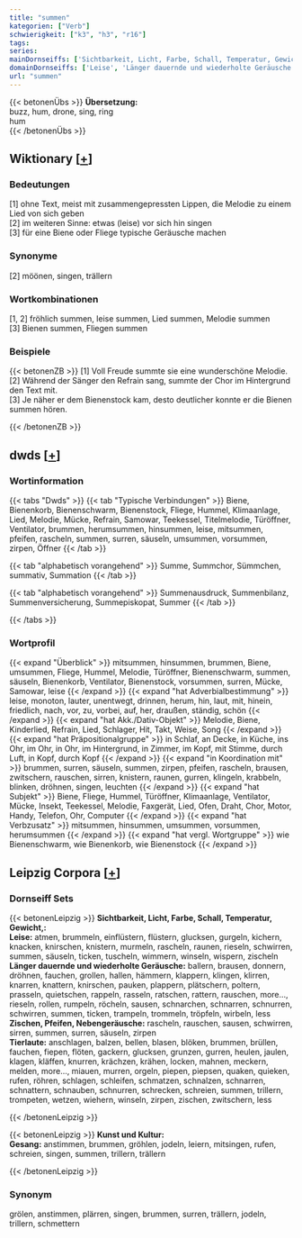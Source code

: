 ```yaml
---
title: "summen"
kategorien: ["Verb"]
schwierigkeit: ["k3", "h3", "r16"]
tags:
series:
mainDornseiffs: ['Sichtbarkeit, Licht, Farbe, Schall, Temperatur, Gewicht,', 'Kunst und Kultur']
domainDornseiffs: ['Leise', 'Länger dauernde und wiederholte Geräusche', 'Zischen, Pfeifen, Nebengeräusche', 'Tierlaute', 'Gesang']
url: "summen"
---
```


{{< betonenÜbs >}}
**Übersetzung:**  
buzz, hum, drone, sing, ring  
hum  
{{< /betonenÜbs >}}

## Wiktionary [[+](https://de.wiktionary.org/wiki/summen)]

### Bedeutungen
[1] ohne Text, meist mit zusammengepressten Lippen, die Melodie zu einem Lied von sich geben  
[2] im weiteren Sinne: etwas (leise) vor sich hin singen  
[3] für eine Biene oder Fliege typische Geräusche machen  

### Synonyme
[2] möönen, singen, trällern  

### Wortkombinationen
[1, 2] fröhlich summen, leise summen, Lied summen, Melodie summen  
[3] Bienen summen, Fliegen summen  

### Beispiele
{{< betonenZB >}}
[1] Voll Freude summte sie eine wunderschöne Melodie.  
[2] Während der Sänger den Refrain sang, summte der Chor im Hintergrund den Text mit.  
[3] Je näher er dem Bienenstock kam, desto deutlicher konnte er die Bienen summen hören.  

{{< /betonenZB >}}


## dwds [[+](https://www.dwds.de/wb/summen)]

### Wortinformation
{{< tabs "Dwds" >}}
{{< tab "Typische Verbindungen" >}}
Biene, Bienenkorb, Bienenschwarm, Bienenstock, Fliege, Hummel, Klimaanlage, Lied, Melodie, Mücke, Refrain, Samowar, Teekessel, Titelmelodie, Türöffner, Ventilator, brummen, herumsummen, hinsummen, leise, mitsummen, pfeifen, rascheln, summen, surren, säuseln, umsummen, vorsummen, zirpen, Öffner
{{< /tab >}}

{{< tab "alphabetisch vorangehend" >}}
Summe, Summchor, Sümmchen, summativ, Summation
{{< /tab >}}

{{< tab "alphabetisch vorangehend" >}}
Summenausdruck, Summenbilanz, Summenversicherung, Summepiskopat, Summer
{{< /tab >}}

{{< /tabs >}}

### Wortprofil
{{< expand "Überblick" >}} mitsummen, hinsummen, brummen, Biene, umsummen, Fliege, Hummel, Melodie, Türöffner, Bienenschwarm, summen, säuseln, Bienenkorb, Ventilator, Bienenstock, vorsummen, surren, Mücke, Samowar, leise {{< /expand >}}
{{< expand "hat Adverbialbestimmung" >}} leise, monoton, lauter, unentwegt, drinnen, herum, hin, laut, mit, hinein, friedlich, nach, vor, zu, vorbei, auf, her, draußen, ständig, schön {{< /expand >}}
{{< expand "hat Akk./Dativ-Objekt" >}} Melodie, Biene, Kinderlied, Refrain, Lied, Schlager, Hit, Takt, Weise, Song {{< /expand >}}
{{< expand "hat Präpositionalgruppe" >}} in Schlaf, an Decke, in Küche, ins Ohr, im Ohr, in Ohr, im Hintergrund, in Zimmer, im Kopf, mit Stimme, durch Luft, in Kopf, durch Kopf {{< /expand >}}
{{< expand "in Koordination mit" >}} brummen, surren, säuseln, summen, zirpen, pfeifen, rascheln, brausen, zwitschern, rauschen, sirren, knistern, raunen, gurren, klingeln, krabbeln, blinken, dröhnen, singen, leuchten {{< /expand >}}
{{< expand "hat Subjekt" >}} Biene, Fliege, Hummel, Türöffner, Klimaanlage, Ventilator, Mücke, Insekt, Teekessel, Melodie, Faxgerät, Lied, Ofen, Draht, Chor, Motor, Handy, Telefon, Ohr, Computer {{< /expand >}}
{{< expand "hat Verbzusatz" >}} mitsummen, hinsummen, umsummen, vorsummen, herumsummen {{< /expand >}}
{{< expand "hat vergl. Wortgruppe" >}} wie Bienenschwarm, wie Bienenkorb, wie Bienenstock {{< /expand >}}

## Leipzig Corpora [[+](https://corpora.uni-leipzig.de/en/res?word=summen&corpusId=deu_newscrawl-public_2018)]

### Dornseiff Sets
{{< betonenLeipzig >}}
**Sichtbarkeit, Licht, Farbe, Schall, Temperatur, Gewicht,:**  
**Leise:** atmen, brummeln, einflüstern, flüstern, glucksen, gurgeln, kichern, knacken, knirschen, knistern, murmeln, rascheln, raunen, rieseln, schwirren, summen, säuseln, ticken, tuscheln, wimmern, winseln, wispern, zischeln  
**Länger dauernde und wiederholte Geräusche:** ballern, brausen, donnern, dröhnen, fauchen, grollen, hallen, hämmern, klappern, klingen, klirren, knarren, knattern, knirschen, pauken, plappern, plätschern, poltern, prasseln, quietschen, rappeln, rasseln, ratschen, rattern, rauschen, more..., rieseln, rollen, rumpeln, röcheln, sausen, schnarchen, schnarren, schnurren, schwirren, summen, ticken, trampeln, trommeln, tröpfeln, wirbeln, less  
**Zischen, Pfeifen, Nebengeräusche:** rascheln, rauschen, sausen, schwirren, sirren, summen, surren, säuseln, zirpen  
**Tierlaute:** anschlagen, balzen, bellen, blasen, blöken, brummen, brüllen, fauchen, fiepen, flöten, gackern, glucksen, grunzen, gurren, heulen, jaulen, klagen, kläffen, knurren, krächzen, krähen, locken, mahnen, meckern, melden, more..., miauen, murren, orgeln, piepen, piepsen, quaken, quieken, rufen, röhren, schlagen, schleifen, schmatzen, schnalzen, schnarren, schnattern, schnauben, schnurren, schrecken, schreien, summen, trillern, trompeten, wetzen, wiehern, winseln, zirpen, zischen, zwitschern, less  

{{< /betonenLeipzig >}}


{{< betonenLeipzig >}}
**Kunst und Kultur:**  
**Gesang:** anstimmen, brummen, gröhlen, jodeln, leiern, mitsingen, rufen, schreien, singen, summen, trillern, trällern  

{{< /betonenLeipzig >}}

### Synonym
grölen, anstimmen, plärren, singen, brummen, surren, trällern, jodeln, trillern, schmettern

